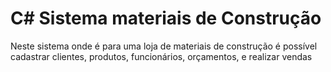 # C# Sistema  materiais de Construção

Neste sistema onde é para uma loja de materiais de construção é possível cadastrar clientes, produtos, funcionários, orçamentos, e realizar vendas
